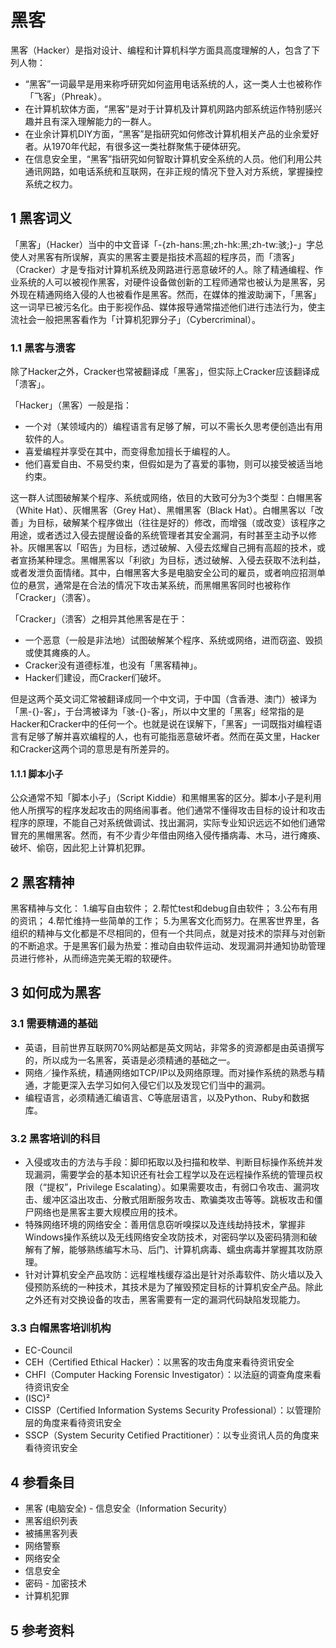 # 黑客



黑客（Hacker）是指对设计、编程和计算机科学方面具高度理解的人，包含了下列人物：

* “黑客”一词最早是用来称呼研究如何盗用电话系统的人，这一类人士也被称作「飞客」（Phreak）。
* 在计算机软体方面，“黑客”是对于计算机及计算机网路内部系统运作特别感兴趣并且有深入理解能力的一群人。
* 在业余计算机DIY方面，“黑客”是指研究如何修改计算机相关产品的业余爱好者。从1970年代起，有很多这一类社群聚焦于硬体研究。
* 在信息安全里，“黑客”指研究如何智取计算机安全系统的人员。他们利用公共通讯网路，如电话系统和互联网，在非正规的情况下登入对方系统，掌握操控系统之权力。



## 1 黑客词义

「黑客」（Hacker）当中的中文音译「-{zh-hans:黑;zh-hk:黑;zh-tw:骇;}-」字总使人对黑客有所误解，真实的黑客主要是指技术高超的程序员，而「溃客」（Cracker）才是专指对计算机系统及网路进行恶意破坏的人。除了精通编程、作业系统的人可以被视作黑客，对硬件设备做创新的工程师通常也被认为是黑客，另外现在精通网络入侵的人也被看作是黑客。然而，在媒体的推波助澜下，「黑客」这一词早已被污名化。由于影视作品、媒体报导通常描述他们进行违法行为，使主流社会一般把黑客看作为「计算机犯罪分子」（Cybercriminal）。



### 1.1 黑客与溃客

除了Hacker之外，Cracker也常被翻译成「黑客」，但实际上Cracker应该翻译成「溃客」。

「Hacker」（黑客）一般是指：

* 一个对（某领域内的）编程语言有足够了解，可以不需长久思考便创造出有用软件的人。
* 喜爱编程并享受在其中，而变得愈加擅长于编程的人。
* 他们喜爱自由、不易受约束，但假如是为了喜爱的事物，则可以接受被适当地约束。

这一群人试图破解某个程序、系统或网络，依目的大致可分为3个类型：白帽黑客（White Hat）、灰帽黑客（Grey Hat）、黑帽黑客（Black Hat）。白帽黑客以「改善」为目标，破解某个程序做出（往往是好的）修改，而增强（或改变）该程序之用途，或者透过入侵去提醒设备的系统管理者其安全漏洞，有时甚至主动予以修补。灰帽黑客以「昭告」为目标，透过破解、入侵去炫耀自己拥有高超的技术，或者宣扬某种理念。黑帽黑客以「利欲」为目标，透过破解、入侵去获取不法利益，或者发泄负面情绪。其中，白帽黑客大多是电脑安全公司的雇员，或者响应招测单位的悬赏，通常是在合法的情况下攻击某系统，而黑帽黑客同时也被称作「Cracker」（溃客）。

「Cracker」（溃客）之相异其他黑客是在于：

* 一个恶意（一般是非法地）试图破解某个程序、系统或网络，进而窃盗、毁损或使其瘫痪的人。
* Cracker没有道德标准，也没有「黑客精神」。
* Hacker们建设，而Cracker们破坏。

但是这两个英文词汇常被翻译成同一个中文词，于中国（含香港、澳门）被译为「黑-{}-客」，于台湾被译为「骇-{}-客」，所以中文里的「黑客」经常指的是Hacker和Cracker中的任何一个。也就是说在误解下，「黑客」一词既指对编程语言有足够了解并喜欢编程的人，也有可能指恶意破坏者。然而在英文里，Hacker和Cracker这两个词的意思是有所差异的。



#### 1.1.1 脚本小子

公众通常不知「脚本小子」（Script Kiddie）和黑帽黑客的区分。脚本小子是利用他人所撰写的程序发起攻击的网络闹事者。他们通常不懂得攻击目标的设计和攻击程序的原理，不能自己对系统做调试、找出漏洞，实际专业知识远远不如他们通常冒充的黑帽黑客。然而，有不少青少年借由网络入侵传播病毒、木马，进行瘫痪、破坏、偷窃，因此犯上计算机犯罪。



## 2 黑客精神

黑客精神与文化： 1.编写自由软件； 2.帮忙test和debug自由软件； 3.公布有用的资讯； 4.帮忙维持一些简单的工作； 5.为黑客文化而努力。在黑客世界里，各组织的精神与文化都是不尽相同的，但有一个共同点，就是对技术的崇拜与对创新的不断追求。于是黑客们最为热爱：推动自由软件运动、发现漏洞并通知协助管理员进行修补，从而缔造完美无暇的软硬件。



## 3 如何成为黑客



### 3.1 需要精通的基础

* 英语，目前世界互联网70%网站都是英文网站，非常多的资源都是由英语撰写的，所以成为一名黑客，英语是必须精通的基础之一。
* 网络／操作系统，精通网络如TCP/IP以及网络原理。而对操作系统的熟悉与精通，才能更深入去学习如何入侵它们以及发现它们当中的漏洞。
* 编程语言，必须精通汇编语言、C等底层语言，以及Python、Ruby和数据库。



### 3.2 黑客培训的科目

* 入侵或攻击的方法与手段：脚印拓取以及扫描和枚举、判断目标操作系统并发现漏洞，需要学会的基本知识还有社会工程学以及在远程操作系统的管理员权限（“提权”，Privilege Escalating）。如果需要攻击，有弱口令攻击、漏洞攻击、缓冲区溢出攻击、分散式阻断服务攻击、欺骗类攻击等等。跳板攻击和僵尸网络也是黑客主要大规模应用的技术。
* 特殊网络环境的网络安全：善用信息窃听嗅探以及连线劫持技术，掌握非Windows操作系统以及无线网络安全攻防技术，对密码学以及密码猜测和破解有了解，能够熟练编写木马、后门、计算机病毒、蠕虫病毒并掌握其攻防原理。
* 针对计算机安全产品攻防：远程堆栈缓存溢出是针对杀毒软件、防火墙以及入侵预防系统的一种技术，其技术是为了摧毁预定目标的计算机安全产品。除此之外还有对交换设备的攻击，黑客需要有一定的漏洞代码缺陷发现能力。



### 3.3 白帽黑客培训机构

* EC-Council
 * CEH（Certified Ethical Hacker）：以黑客的攻击角度来看待资讯安全
 * CHFI（Computer Hacking Forensic Investigator）：以法庭的调查角度来看待资讯安全
* (ISC)²
 * CISSP（Certified Information Systems Security Professional）：以管理阶层的角度来看待资讯安全
 * SSCP（System Security Cetified Practitioner）：以专业资讯人员的角度来看待资讯安全



## 4 参看条目

* 黑客 (电脑安全) - 信息安全（Information Security）
* 黑客组织列表
* 被捕黑客列表
* 网络警察
* 网络安全
* 信息安全
* 密码 - 加密技术
* 计算机犯罪



## 5 参考资料




